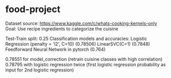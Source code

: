 # food-project
Dataset source: https://www.kaggle.com/c/whats-cooking-kernels-only
Goal: Use recipe ingredients to categorize the cuisine

Test-Train split: 0.25
Classification models and accuracies:
Logistic Regression (penalty = 'l2', C=10)  (0.78506)
LinearSVC(C=1) (0.7848)
Feedforward Neural Network in pytorch (0.764)

0.78551 for model_correction (retrain cuisine classes with high correlation)
0.78795 with logistic regression twice (first logistic regression probability as input for 2nd logistic regression)
